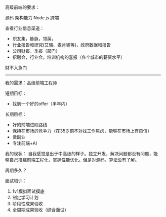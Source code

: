 高级前端的要求：

源码 架构能力 Node.js 跨端

查看行业信息渠道：

- 职友集，脉脉，领英，
- 行业报告和研究(艾瑞、麦肯锡等)，政府数据和报告
- 公司财报，季报（部门）
- 招聘会，行业会，培训机构的喜报（各个城市的薪资水平）

财不入急门

---

我的需求：高级前端工程师

短期目标：
- 找到一个好的offer（半年内）

长期目标：
- 好的前端进阶路线
- 保持在市场的竞争力（在35岁前不对找工作焦虑，能够在市场上有自信）
- 做副业
- 专注前端+AI

我的现状：
自我感觉是出于中高级的样子。独立开发，解决问题都没有问题，能够自己搭建前端工程化，掌握性能优化。但是对源码，算法没有了解。



周期多久？


面试培训：
1. 1v1模拟面试摸底
2. 制定学习计划
3. 阶段性成果验收
4. 全周期成果验收（综合面试）